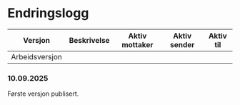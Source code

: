 # Endringslogg

| Versjon        | Beskrivelse                 | Aktiv mottaker | Aktiv sender | Aktiv til |
|----------------|-----------------------------|----------------|--------------|-----------|
| Arbeidsversjon |                             |                |              |           |

### 10.09.2025
Første versjon publisert.
